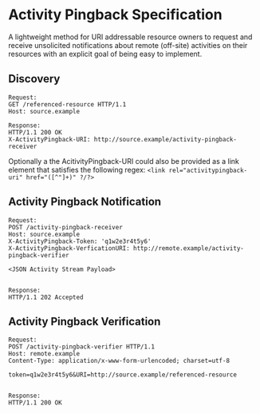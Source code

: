Activity Pingback Specification
===============================

A lightweight method for URI addressable resource owners to request and receive unsolicited notifications about remote (off-site) activities on their resources with an explicit goal of being easy to implement.

Discovery
---------

```
Request:
GET /referenced-resource HTTP/1.1
Host: source.example

Response:
HTTP/1.1 200 OK
X-ActivityPingback-URI: http://source.example/activity-pingback-receiver
```
Optionally a the AcitivityPingback-URI could also be provided as a link element that satisfies the following regex:
`<link rel="activitypingback-uri" href="([^"]+)" ?/?>`

Activity Pingback Notification
------------------------------

```
Request:
POST /activity-pingback-receiver
Host: source.example
X-ActivityPingback-Token: 'q1w2e3r4t5y6'
X-ActivityPingback-VerficationURI: http://remote.example/activity-pingback-verifier

<JSON Activity Stream Payload>


Response:
HTTP/1.1 202 Accepted
```

Activity Pingback Verification
------------------------------
```
Request:
POST /activity-pingback-verifier HTTP/1.1
Host: remote.example 
Content-Type: application/x-www-form-urlencoded; charset=utf-8

token=q1w2e3r4t5y6&URI=http://source.example/referenced-resource


Response:
HTTP/1.1 200 OK
```